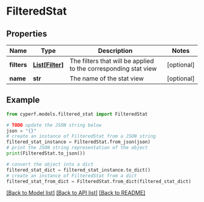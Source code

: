 # FilteredStat


## Properties

Name | Type | Description | Notes
------------ | ------------- | ------------- | -------------
**filters** | [**List[Filter]**](Filter.md) | The filters that will be applied to the corresponding stat view | [optional] 
**name** | **str** | The name of the stat view | [optional] 

## Example

```python
from cyperf.models.filtered_stat import FilteredStat

# TODO update the JSON string below
json = "{}"
# create an instance of FilteredStat from a JSON string
filtered_stat_instance = FilteredStat.from_json(json)
# print the JSON string representation of the object
print(FilteredStat.to_json())

# convert the object into a dict
filtered_stat_dict = filtered_stat_instance.to_dict()
# create an instance of FilteredStat from a dict
filtered_stat_from_dict = FilteredStat.from_dict(filtered_stat_dict)
```
[[Back to Model list]](../README.md#documentation-for-models) [[Back to API list]](../README.md#documentation-for-api-endpoints) [[Back to README]](../README.md)



